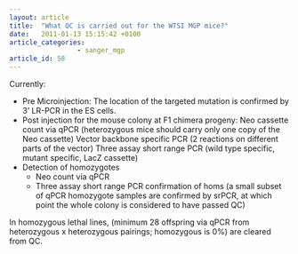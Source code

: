 ```yaml
---
layout: article
title:  "What QC is carried out for the WTSI MGP mice?"
date:   2011-01-13 15:15:42 +0100
article_categories: 
                 - sanger_mgp
article_id: 58
---
```


Currently:

* Pre Microinjection: The location of the targeted mutation is confirmed by 3’ LR-PCR in the ES cells.
* Post injection for the mouse colony at F1 chimera progeny:
Neo cassette count via qPCR (heterozygous mice should carry only one copy of the Neo cassette)
Vector backbone specific PCR (2 reactions on different parts of the vector)
Three assay short range PCR (wild type specific, mutant specific, LacZ cassette)
* Detection of homozygotes
    * Neo count via qPCR
    * Three assay short range PCR confirmation of homs (a small subset of qPCR homozygote samples are confirmed by srPCR, at which point the whole colony is considered to have passed QC)

In homozygous lethal lines, (minimum 28 offspring via qPCR from heterozygous x heterozygous pairings; homozygous is 0%) are cleared from QC.